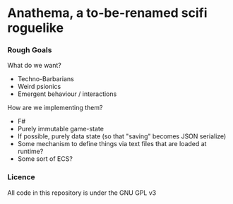 # Anathema, a to-be-renamed scifi roguelike

### Rough Goals  
What do we want?  
* Techno-Barbarians  
* Weird psionics  
* Emergent behaviour / interactions  

How are we implementing them?  
* F#  
* Purely immutable game-state  
* If possible, purely data state (so that "saving" becomes JSON serialize)  
* Some mechanism to define things via text files that are loaded at runtime?  
* Some sort of ECS?  

### Licence
All code in this repository is under the GNU GPL v3



